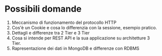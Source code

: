 # Possibili domande
1. Meccanismo di funzionamento del protocollo HTTP
2. Cos'è un Cookie e cosa lo differenzia con la sessione, esempio pratico.
3. Dettagli e differenze tra 2 Tier e 3 Tier
4. Cosa si intende per REST API e la sua applicazione su architetture 3 Tier.
5. Rapresentazione dei dati in MongoDB e differenze con RDBMS